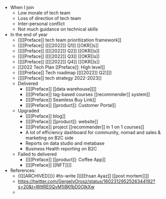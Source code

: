 - When I join
    - Low morale of tech team
    - Loss of direction of tech team
    - Inter-personal conflict
    - Not much guidance on technical skills
- In the end of year
    - [[[[Preface]] tech team prioritization framework]]
    - [[[[Preface]] [[[[2022]] Q1]] [[OKR]]s]]
    - [[[[Preface]] [[[[2022]] Q2]] [[OKR]]s]]
    - [[[[Preface]] [[[[2022]] Q3]] [[OKR]]s]]
    - [[[[Preface]] [[[[2022]] Q4]] [[OKR]]s]]
    - [[2022 Tech Plan [[Preface]]: High level]]
    - [[[[Preface]] Tech roadmap [[[[2022]] Q2]]]]
    - [[[[Preface]] tech strategy 2022-2023]]
    - Delivered
        - [[[[Preface]] [[data warehouse]]]]
        - [[[[Preface]] tag-based courses [[recommender]] system]]
        - [[[[Preface]] Seamless Buy Link]]
        - [[[[Preface]] [[product]]: Customer Portal]]
    - Upgraded
        - [[[[Preface]] blog]]
        - [[[[Preface]] [[product]]: website]]
        - [[[[Preface]] project [[recommender]] in 1 on 1 courses]]
        - A lot of efficiency dashboard for community, nomad and sales & marketing on B2C side
        - Reports on data studio and metabase
        - Business Health reporting on B2C
    - Failed to delivered
        - [[[[Preface]] [[product]]: Coffee App]]
        - [[[[Preface]] [[NFT]]]]
- References:
    - {{[[ARCHIVED]]}}  #to-write [[[[Ehsan Ayaz]] [[post mortem]]]]
    - https://twitter.com/GergelyOrosz/status/1602312952526344192?s=20&t=WttRE0QvM1i8KfbD0OIkXw
    - 
